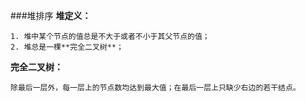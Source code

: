###堆排序
**堆定义：**

	1. 堆中某个节点的值总是不大于或者不小于其父节点的值；
	2. 堆总是一棵**完全二叉树**；
   
**完全二叉树：**

    除最后一层外，每一层上的节点数均达到最大值；在最后一层上只缺少右边的若干结点。